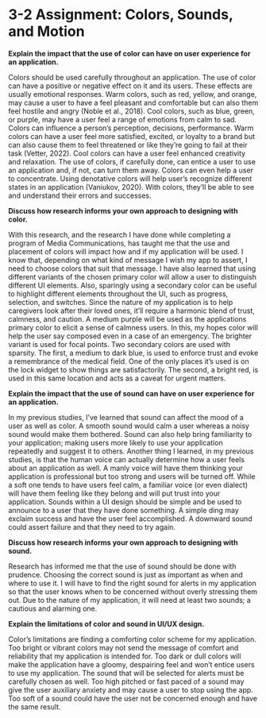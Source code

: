 # 3-2 Assignment: Colors, Sounds, and Motion

**Explain the impact that the use of color can have on user experience for an application.**

Colors should be used carefully throughout an application. The use of color can have a positive or negative effect on it and its users. These effects are usually emotional responses. Warm colors, such as red, yellow, and orange, may cause a user to have a feel pleasant and comfortable but can also them feel hostile and angry (Noble et al., 2018). Cool colors, such as blue, green, or purple, may have a user feel a range of emotions from calm to sad. Colors can influence a person’s perception, decisions, performance. Warm colors can have a user feel more satisfied, excited, or loyalty to a brand but can also cause them to feel threatened or like they’re going to fail at their task (Vetter, 2022). Cool colors can have a user feel enhanced creativity and relaxation. The use of colors, if carefully done, can entice a user to use an application and, if not, can turn them away. Colors can even help a user to concentrate. Using denotative colors will help user’s recognize different states in an application (Vaniukov, 2020). With colors, they’ll be able to see and understand their errors and successes.

**Discuss how research informs your own approach to designing with color.**

With this research, and the research I have done while completing a program of Media Communications, has taught me that the use and placement of colors will impact how and if my application will be used. I know that, depending on what kind of message I wish my app to assert, I need to choose colors that suit that message. I have also learned that using different variants of the chosen primary color will allow a user to distinguish different UI elements. Also, sparingly using a secondary color can be useful to highlight different elements throughout the UI, such as progress, selection, and switches. Since the nature of my application is to help caregivers look after their loved ones, it’ll require a harmonic blend of trust, calmness, and caution. A medium purple will be used as the applications primary color to elicit a sense of calmness users. In this, my hopes color will help the user say composed even in a case of an emergency. The brighter variant is used for focal points. Two secondary colors are used with sparsity. The first, a medium to dark blue, is used to enforce trust and evoke a remembrance of the medical field. One of the only places it’s used is on the lock widget to show things are satisfactorily. The second, a bright red, is used in this same location and acts as a caveat for urgent matters.

**Explain the impact that the use of sound can have on user experience for an application.**

In my previous studies, I’ve learned that sound can affect the mood of a user as well as color. A smooth sound would calm a user whereas a noisy sound would make them bothered. Sound can also help bring familiarity to your application; making users more likely to use your application repeatedly and suggest it to others. Another thing I learned, in my previous studies, is that the human voice can actually determine how a user feels about an application as well. A manly voice will have them thinking your application is professional but too strong and users will be turned off. While a soft one tends to have users feel calm, a familiar voice (or even dialect) will have them feeling like they belong and will put trust into your application. Sounds within a UI design should be simple and be used to announce to a user that they have done something. A simple ding may exclaim success and have the user feel accomplished. A downward sound could assert failure and that they need to try again. 

**Discuss how research informs your own approach to designing with sound.**

 Research has informed me that the use of sound should be done with prudence. Choosing the correct sound is just as important as when and where to use it. I will have to find the right sound for alerts in my application so that the user knows when to be concerned without overly stressing them out. Due to the nature of my application, it will need at least two sounds; a cautious and alarming one. 

**Explain the limitations of color and sound in UI/UX design.**

Color’s limitations are finding a comforting color scheme for my application. Too bright or vibrant colors may not send the message of comfort and reliability that my application is intended for. Too dark or dull colors will make the application have a gloomy, despairing feel and won’t entice users to use my application. The sound that will be selected for alerts must be carefully chosen as well. Too high pitched or fast paced of a sound may give the user auxiliary anxiety and may cause a user to stop using the app. Too soft of a sound could have the user not be concerned enough and have the same result. 
